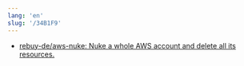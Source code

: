 ```yaml
---
lang: 'en'
slug: '/34B1F9'
---
```


- [rebuy-de/aws-nuke: Nuke a whole AWS account and delete all its resources.](https://github.com/rebuy-de/aws-nuke)

<head>
  <html lang="en-US"/>
</head>
